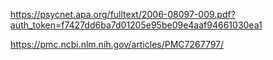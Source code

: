 https://psycnet.apa.org/fulltext/2006-08097-009.pdf?auth_token=f7427dd6ba7d01205e95be09e4aaf94661030ea1

https://pmc.ncbi.nlm.nih.gov/articles/PMC7267797/